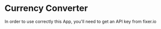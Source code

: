 # Currency Converter

In order to use correctly this App, you'll need to get an API key from fixer.io
